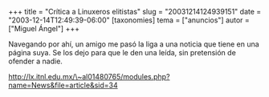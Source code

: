 +++
title = "Crítica a Linuxeros elitistas"
slug = "20031214124939151"
date = "2003-12-14T12:49:39-06:00"
[taxonomies]
tema = ["anuncios"]
autor = ["Miguel Ángel"]
+++

Navegando por ahí, un amigo me pasó la liga a una noticia que tiene en
una página suya. Se los dejo para que le den una leída, sin pretensión
de ofender a nadie.

<http://lx.itnl.edu.mx/\~al01480765/modules.php?name=News&file=article&sid=34>
